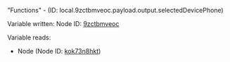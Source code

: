 "Functions" - (ID: local.9zctbmveoc.payload.output.selectedDevicePhone)

Variable written:
Node ID: [9zctbmveoc](../nodes/9zctbmveoc.md)

Variable reads:
* Node (Node ID: [kok73n8hkt](../nodes/kok73n8hkt.md))
